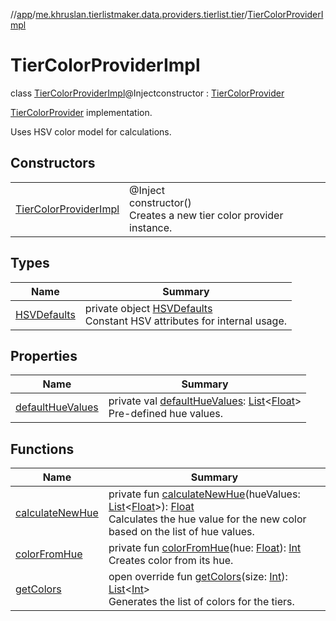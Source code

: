//[app](../../../index.md)/[me.khruslan.tierlistmaker.data.providers.tierlist.tier](../index.md)/[TierColorProviderImpl](index.md)

# TierColorProviderImpl

class [TierColorProviderImpl](index.md)@Injectconstructor : [TierColorProvider](../-tier-color-provider/index.md)

[TierColorProvider](../-tier-color-provider/index.md) implementation.

Uses HSV color model for calculations.

## Constructors

| | |
|---|---|
| [TierColorProviderImpl](-tier-color-provider-impl.md) | @Inject<br>constructor()<br>Creates a new tier color provider instance. |

## Types

| Name | Summary |
|---|---|
| [HSVDefaults](-h-s-v-defaults/index.md) | private object [HSVDefaults](-h-s-v-defaults/index.md)<br>Constant HSV attributes for internal usage. |

## Properties

| Name | Summary |
|---|---|
| [defaultHueValues](default-hue-values.md) | private val [defaultHueValues](default-hue-values.md): [List](https://kotlinlang.org/api/latest/jvm/stdlib/kotlin.collections/-list/index.html)&lt;[Float](https://kotlinlang.org/api/latest/jvm/stdlib/kotlin/-float/index.html)&gt;<br>Pre-defined hue values. |

## Functions

| Name | Summary |
|---|---|
| [calculateNewHue](calculate-new-hue.md) | private fun [calculateNewHue](calculate-new-hue.md)(hueValues: [List](https://kotlinlang.org/api/latest/jvm/stdlib/kotlin.collections/-list/index.html)&lt;[Float](https://kotlinlang.org/api/latest/jvm/stdlib/kotlin/-float/index.html)&gt;): [Float](https://kotlinlang.org/api/latest/jvm/stdlib/kotlin/-float/index.html)<br>Calculates the hue value for the new color based on the list of hue values. |
| [colorFromHue](color-from-hue.md) | private fun [colorFromHue](color-from-hue.md)(hue: [Float](https://kotlinlang.org/api/latest/jvm/stdlib/kotlin/-float/index.html)): [Int](https://kotlinlang.org/api/latest/jvm/stdlib/kotlin/-int/index.html)<br>Creates color from its hue. |
| [getColors](get-colors.md) | open override fun [getColors](get-colors.md)(size: [Int](https://kotlinlang.org/api/latest/jvm/stdlib/kotlin/-int/index.html)): [List](https://kotlinlang.org/api/latest/jvm/stdlib/kotlin.collections/-list/index.html)&lt;[Int](https://kotlinlang.org/api/latest/jvm/stdlib/kotlin/-int/index.html)&gt;<br>Generates the list of colors for the tiers. |
